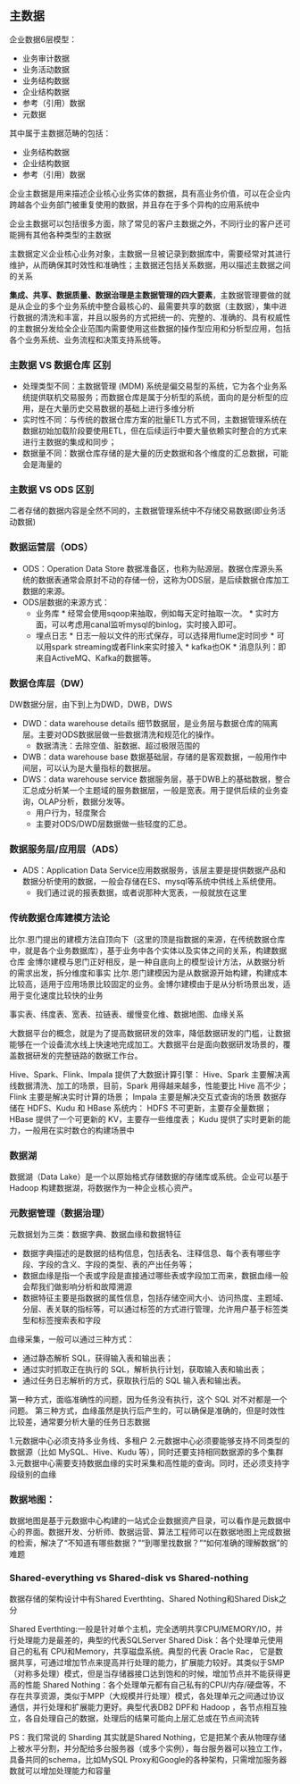 ## **主数据**
企业数据6层模型：
- 业务审计数据
- 业务活动数据
- 业务结构数据
- 企业结构数据
- 参考（引用）数据
- 元数据

其中属于主数据范畴的包括：
- 业务结构数据
- 企业结构数据
- 参考（引用）数据

企业主数据是用来描述企业核心业务实体的数据，具有高业务价值，可以在企业内跨越各个业务部门被重复使用的数据，并且存在于多个异构的应用系统中

企业主数据可以包括很多方面，除了常见的客户主数据之外，不同行业的客户还可能拥有其他各种类型的主数据

主数据定义企业核心业务对象，主数据一旦被记录到数据库中，需要经常对其进行维护，从而确保其时效性和准确性；主数据还包括关系数据，用以描述主数据之间的关系

**集成、共享、数据质量、数据治理是主数据管理的四大要素**，主数据管理要做的就是从企业的多个业务系统中整合最核心的、最需要共享的数据（主数据），集中进行数据的清洗和丰富，并且以服务的方式把统一的、完整的、准确的、具有权威性的主数据分发给全企业范围内需要使用这些数据的操作型应用和分析型应用，包括各个业务系统、业务流程和决策支持系统等。

### **主数据 VS 数据仓库 区别**
- 处理类型不同：主数据管理 (MDM) 系统是偏交易型的系统，它为各个业务系统提供联机交易服务；而数据仓库是属于分析型的系统，面向的是分析型的应用，是在大量历史交易数据的基础上进行多维分析
- 实时性不同：与传统的数据仓库方案的批量ETL方式不同，主数据管理系统在数据初始加载阶段要使用ETL，但在后续运行中要大量依赖实时整合的方式来进行主数据的集成和同步；
- 数据量不同：数据仓库存储的是大量的历史数据和各个维度的汇总数据，可能会是海量的

### **主数据 VS ODS 区别**
二者存储的数据内容是全然不同的，主数据管理系统中不存储交易数据(即业务活动数据)

### **数据运营层（ODS）**

* ODS：Operation Data Store 数据准备区，也称为贴源层。数据仓库源头系统的数据表通常会原封不动的存储一份，这称为ODS层，是后续数据仓库加工数据的来源。
* ODS层数据的来源方式：
    * 业务库
            * 经常会使用sqoop来抽取，例如每天定时抽取一次。
            * 实时方面，可以考虑用canal监听mysql的binlog，实时接入即可。
    * 埋点日志
            * 日志一般以文件的形式保存，可以选择用flume定时同步
            * 可以用spark streaming或者Flink来实时接入
            * kafka也OK
            * 消息队列：即来自ActiveMQ、Kafka的数据等。

### **数据仓库层（DW）**
DW数据分层，由下到上为DWD，DWB，DWS
* DWD：data warehouse details 细节数据层，是业务层与数据仓库的隔离层。主要对ODS数据层做一些数据清洗和规范化的操作。
    * 数据清洗：去除空值、脏数据、超过极限范围的
* DWB：data warehouse base 数据基础层，存储的是客观数据，一般用作中间层，可以认为是大量指标的数据层。
* DWS：data warehouse service 数据服务层，基于DWB上的基础数据，整合汇总成分析某一个主题域的服务数据层，一般是宽表。用于提供后续的业务查询，OLAP分析，数据分发等。
    * 用户行为，轻度聚合
    * 主要对ODS/DWD层数据做一些轻度的汇总。

### **数据服务层/应用层（ADS）**
* ADS：Application Data Service应用数据服务，该层主要是提供数据产品和数据分析使用的数据，一般会存储在ES、mysql等系统中供线上系统使用。
    * 我们通过说的报表数据，或者说那种大宽表，一般就放在这里

### **传统数据仓库建模方法论**
比尔.恩门提出的建模方法自顶向下（这里的顶是指数据的来源，在传统数据仓库中，就是各个业务数据库），基于业务中各个实体以及实体之间的关系，构建数据仓库
金博尔建模与恩门正好相反，是一种自底向上的模型设计方法，从数据分析的需求出发，拆分维度和事实
比尔.恩门建模因为是从数据源开始构建，构建成本比较高，适用于应用场景比较固定的业务。金博尔建模由于是从分析场景出发，适用于变化速度比较快的业务

事实表、纬度表、宽表、拉链表、缓慢变化维、数据地图、血缘关系

大数据平台的概念，就是为了提高数据研发的效率，降低数据研发的门槛，让数据能够在一个设备流水线上快速地完成加工。大数据平台是面向数据研发场景的，覆盖数据研发的完整链路的数据工作台。

Hive、Spark、Flink、Impala 提供了大数据计算引擎：
Hive、Spark 主要解决离线数据清洗、加工的场景，目前，Spark 用得越来越多，性能要比 Hive 高不少；
Flink 主要是解决实时计算的场景；
Impala 主要是解决交互式查询的场景
数据存储在 HDFS、Kudu 和 HBase 系统内：
HDFS 不可更新，主要存全量数据；
HBase 提供了一个可更新的 KV，主要存一些维度表；
Kudu 提供了实时更新的能力，一般用在实时数仓的构建场景中

### **数据湖**
数据湖（Data Lake）是一个以原始格式存储数据的存储库或系统。企业可以基于 Hadoop 构建数据湖，将数据作为一种企业核心资产。

### **元数据管理（数据治理）**
元数据划为三类：数据字典、数据血缘和数据特征
- 数据字典描述的是数据的结构信息，包括表名、注释信息、每个表有哪些字段、字段的含义、字段的类型、表的产出任务等；
- 数据血缘是指一个表或字段是直接通过哪些表或字段加工而来，数据血缘一般会帮我们做影响分析和故障溯源
- 数据特征主要是指数据的属性信息，包括存储空间大小、访问热度、主题域、分层、表关联的指标等，可以通过标签的方式进行管理，允许用户基于标签类型和标签搜索表和字段

血缘采集，一般可以通过三种方式：
- 通过静态解析 SQL，获得输入表和输出表；
- 通过实时抓取正在执行的 SQL，解析执行计划，获取输入表和输出表；
- 通过任务日志解析的方式，获取执行后的 SQL 输入表和输出表。

第一种方式，面临准确性的问题，因为任务没有执行，这个 SQL 对不对都是一个问题。
第三种方式，血缘虽然是执行后产生的，可以确保是准确的，但是时效性比较差，通常要分析大量的任务日志数据

1.元数据中心必须支持多业务线、多租户
2.元数据中心必须要能够支持不同类型的数据源（比如 MySQL、Hive、Kudu 等），同时还要支持相同数据源的多个集群
3.元数据中心需要支持数据血缘的实时采集和高性能的查询。同时，还必须支持字段级别的血缘



### **数据地图：**
数据地图是基于元数据中心构建的一站式企业数据资产目录，可以看作是元数据中心的界面。数据开发、分析师、数据运营、算法工程师可以在数据地图上完成数据的检索，解决了“不知道有哪些数据？”“到哪里找数据？”“如何准确的理解数据”的难题


### **Shared-everything  vs  Shared-disk vs Shared-nothing**
数据存储的架构设计中有Shared Everthting、Shared Nothing和Shared Disk之分

Shared Everthting:一般是针对单个主机，完全透明共享CPU/MEMORY/IO，并行处理能力是最差的，典型的代表SQLServer
Shared Disk：各个处理单元使用自己的私有 CPU和Memory，共享磁盘系统。典型的代表 Oracle Rac， 它是数据共享，可通过增加节点来提高并行处理的能力，扩展能力较好。其类似于SMP（对称多处理）模式，但是当存储器接口达到饱和的时候，增加节点并不能获得更高的性能 
Shared Nothing：各个处理单元都有自己私有的CPU/内存/硬盘等，不存在共享资源，类似于MPP（大规模并行处理）模式，各处理单元之间通过协议通信，并行处理和扩展能力更好。典型代表DB2 DPF和 Hadoop ，各节点相互独立，各自处理自己的数据，处理后的结果可能向上层汇总或在节点间流转

PS：我们常说的 Sharding 其实就是Shared Nothing，它是把某个表从物理存储上被水平分割，并分配给多台服务器（或多个实例），每台服务器可以独立工作，具备共同的schema，比如MySQL Proxy和Google的各种架构，只需增加服务器数就可以增加处理能力和容量